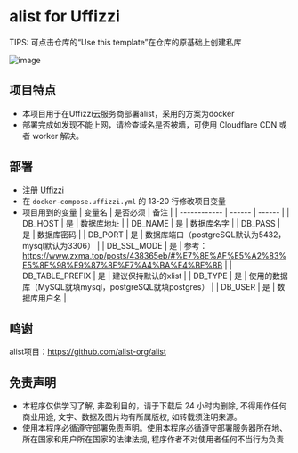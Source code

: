 # alist for Uffizzi

TIPS: 可点击仓库的“Use this template”在仓库的原基础上创建私库

![image](https://user-images.githubusercontent.com/122191366/212063458-2def0e1a-805a-4451-ae62-324b67abee47.png)

## 项目特点

* 本项目用于在Uffizzi云服务商部署alist，采用的方案为docker
* 部署完成如发现不能上网，请检查域名是否被墙，可使用 Cloudflare CDN 或者 worker 解决。

## 部署

* 注册 [Uffizzi](https://www.uffizzi.com/)
* 在 `docker-compose.uffizzi.yml` 的 13-20 行修改项目变量
* 项目用到的变量
  | 变量名 | 是否必须 | 备注 |
  | ------------ | ------ | ------ |
  | DB_HOST | 是 | 数据库地址 |
  | DB_NAME | 是 | 数据库名字 |
  | DB_PASS | 是 | 数据库密码 |
  | DB_PORT | 是 | 数据库端口（postgreSQL默认为5432，mysql默认为3306） |
  | DB_SSL_MODE | 是 | 参考：https://www.zxma.top/posts/438365eb/#%E7%8E%AF%E5%A2%83%E5%8F%98%E9%87%8F%E7%A4%BA%E4%BE%8B |
  | DB_TABLE_PREFIX | 是 | 建议保持默认的xlist |
  | DB_TYPE | 是 | 使用的数据库（MySQL就填mysql，postgreSQL就填postgres） |
  | DB_USER | 是 | 数据库用户名 |

## 鸣谢

alist项目：https://github.com/alist-org/alist

## 免责声明

* 本程序仅供学习了解, 非盈利目的，请于下载后 24 小时内删除, 不得用作任何商业用途, 文字、数据及图片均有所属版权, 如转载须注明来源。
* 使用本程序必循遵守部署免责声明。使用本程序必循遵守部署服务器所在地、所在国家和用户所在国家的法律法规, 程序作者不对使用者任何不当行为负责
